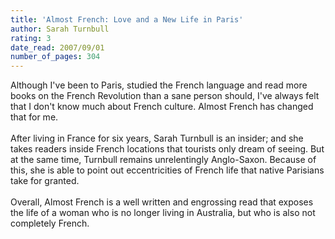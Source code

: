 ```yaml
---
title: 'Almost French: Love and a New Life in Paris'
author: Sarah Turnbull
rating: 3
date_read: 2007/09/01
number_of_pages: 304
---
```


Although I've been to Paris, studied the French language and read more books on the French Revolution than a sane person should, I've always felt that I don't know much about French culture. Almost French has changed that for me. <br/><br/>After living in France for six years, Sarah Turnbull is an insider; and she takes readers inside French locations that tourists only dream of seeing. But at the same time, Turnbull remains unrelentingly Anglo-Saxon. Because of this, she is able to point out eccentricities of French life that native Parisians take for granted.<br/><br/>Overall, Almost French is a well written and engrossing read that exposes the life of a woman who is no longer living in Australia, but who is also not completely French.